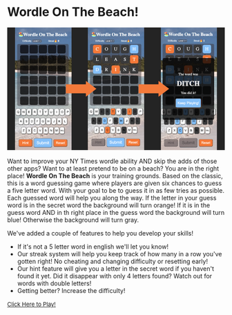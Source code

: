 # Wordle On The Beach!
![WordleGamePlay](./Assets/Images/wordle-readme-photo.png "Wordle Game Play Photo")

Want to improve your NY Times wordle ability AND skip the adds of those other apps? Want to at least pretend to be on a beach? You are in the right place! **Wordle On The Beach** is your training grounds. Based on the classic, this is a word guessing game where players are given six chances to guess a five letter word. With your goal to be to guess it in as few tries as possible. Each guessed word will help you along the way. If the letter in your guess word is in the secret word the background will turn orange!  If it is in the guess word AND in th right place in the guess word the background will turn blue! Otherwise the background will turn gray. 

We've added a couple of features to help you develop your skills! 
* If it's not a 5 letter word in english we'll let you know!
* Our streak system will help you keep track of how many in a row you've gotten right! No cheating and changing difficulty or resetting early!
* Our hint feature will give you a letter in the secret word if you haven't found it yet. Did it disappear with only 4 letters found? Watch out for words with double letters!
* Getting better? Increase the difficulty!

[<font size="2">Click Here to Play!</font>](https://wordle-on-the-beach.netlify.app/)